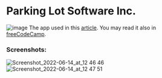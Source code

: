 # Parking Lot Software Inc.


![image](https://github.com/moksh2212/parking_managment/assets/75446958/24b9ccf5-5097-47de-931c-8f6700cebd48)
The app used in this [article](https://www.mihailgaberov.com/how-to-solve-the-parking-lot-challenge-in-javascript/). 
You may read it also in [freeCodeCamp](https://www.freecodecamp.org/news/parking-lot-challenge-solved-in-javascript/).

### Screenshots:
![Screenshot_2022-06-14_at_12 46 46](https://user-images.githubusercontent.com/2501904/174318766-c40e4d55-f416-495b-acd0-430e1efbcf78.png)
![Screenshot_2022-06-14_at_12 47 51](https://user-images.githubusercontent.com/2501904/174318774-4f51f596-a33e-4c8b-9501-d513f9916427.png)
